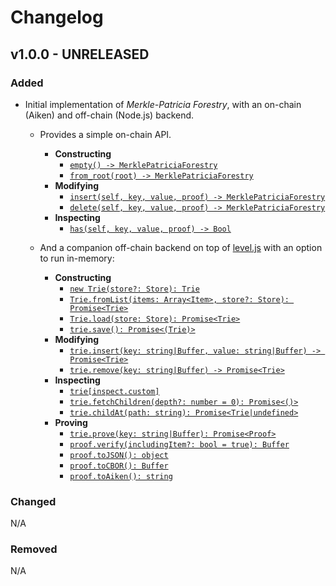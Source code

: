 # Changelog

## v1.0.0 - UNRELEASED

### Added

- Initial implementation of _Merkle-Patricia Forestry_, with an on-chain (Aiken) and off-chain (Node.js) backend.

  - Provides a simple on-chain API.
    - **Constructing**
      - [`empty() -> MerklePatriciaForestry`](https://aiken-lang.github.io/merkle-patricia-forestry/aiken/merkle_patricia_forestry.html#empty)
      - [`from_root(root) -> MerklePatriciaForestry`](https://aiken-lang.github.io/merkle-patricia-forestry/aiken/merkle_patricia_forestry.html#from_root)
    - **Modifying**
      - [`insert(self, key, value, proof) -> MerklePatriciaForestry`](https://aiken-lang.github.io/merkle-patricia-forestry/aiken/merkle_patricia_forestry.html#insert)
      - [`delete(self, key, value, proof) -> MerklePatriciaForestry`](https://aiken-lang.github.io/merkle-patricia-forestry/aiken/merkle_patricia_forestry.html#delete)
    - **Inspecting**
      - [`has(self, key, value, proof) -> Bool`](https://aiken-lang.github.io/merkle-patricia-forestry/aiken/merkle_patricia_forestry.html#has)

  - And a companion off-chain backend on top of [level.js](https://leveljs.org/) with an option to run in-memory:
    - **Constructing**
      - [`new Trie(store?: Store): Trie`](https://github.com/aiken-lang/merkle-patricia-forestry/tree/main/off-chain#new-triestore-store-trie)
      - [`Trie.fromList(items: Array<Item>, store?: Store): Promise<Trie>`](https://github.com/aiken-lang/merkle-patricia-forestry/tree/main/off-chain#triefromlistitems-arrayitem-store-store-promisetrie)
      - [`Trie.load(store: Store): Promise<Trie>`](https://github.com/aiken-lang/merkle-patricia-forestry/tree/main/off-chain#trieloadstore-store-promisetrie)
      - [`trie.save(): Promise<(Trie)>`](https://github.com/aiken-lang/merkle-patricia-forestry/tree/main/off-chain#triesave-promisetrie)
    - **Modifying**
      - [`trie.insert(key: string|Buffer, value: string|Buffer) -> Promise<Trie>`](https://github.com/aiken-lang/merkle-patricia-forestry/tree/main/off-chain#trieinsertkey-stringbuffer-value-stringbuffer---promisetrie)
      - [`trie.remove(key: string|Buffer) -> Promise<Trie>`](https://github.com/aiken-lang/merkle-patricia-forestry/tree/main/off-chain#trieremovekey-stringbuffer---promisetrie)
    - **Inspecting**
      - [`trie[inspect.custom]`](https://github.com/aiken-lang/merkle-patricia-forestry/tree/main/off-chain#inspecting)
      - [`trie.fetchChildren(depth?: number = 0): Promise<()>`](https://github.com/aiken-lang/merkle-patricia-forestry/tree/main/off-chain#triefetchchildrendepth-number--0-promise)
      - [`trie.childAt(path: string): Promise<Trie|undefined>`](https://github.com/aiken-lang/merkle-patricia-forestry/tree/main/off-chain#triechildatpath-string-promisetrieundefined)
    - **Proving**
      - [`trie.prove(key: string|Buffer): Promise<Proof>`](https://github.com/aiken-lang/merkle-patricia-forestry/tree/main/off-chain#trieprovekey-stringbuffer-promiseproof)
      - [`proof.verify(includingItem?: bool = true): Buffer`](https://github.com/aiken-lang/merkle-patricia-forestry/tree/main/off-chain#proofverifyincludingitem-bool--true-buffer)
      - [`proof.toJSON(): object`](https://github.com/aiken-lang/merkle-patricia-forestry/tree/main/off-chain#prooftojson-object)
      - [`proof.toCBOR(): Buffer`](https://github.com/aiken-lang/merkle-patricia-forestry/tree/main/off-chain#prooftocbor-buffer)
      - [`proof.toAiken(): string`](https://github.com/aiken-lang/merkle-patricia-forestry/tree/main/off-chain#prooftoaiken-string)

### Changed

N/A

### Removed

N/A

